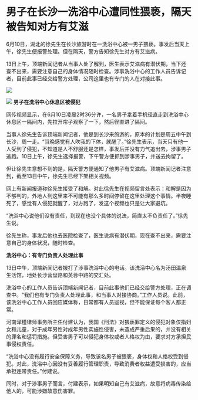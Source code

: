 

# 男子在长沙一洗浴中心遭同性猥亵，隔天被告知对方有艾滋

6月10日，湖北的徐先生在长沙旅游时在一洗浴中心被一男子猥亵。事发后当天上午，徐先生便报警处理。但在隔天，警方告知徐先生对方有艾滋病。

13日上午，顶端新闻记者从当事人处了解到，医生表示艾滋病有潜伏期，当下还查不出来，需要注意自己的身体情况随时检查。涉事洗浴中心的工作人员告诉记者，目前此事已经交给警方处理，公司这里也有专门的人在对接此事。

![](https://inews.gtimg.com/om_bt/OSDPCslR9zkru8uWLvRM9UGiIIzMB-eWjsJoq27Miq5rUAA/1000)

![](https://inews.gtimg.com/om_bt/O6Fi9BwOfKH2WA4eg-BZ2iIgyMKMW6Il2CErIWckVY1ncAA/1000)
**男子在洗浴中心休息区被侵犯**

网传视频显示，在6月10日凌晨2时36分许，一名男子拿着手机径直走到洗浴中心休息区一隔间内，先拉开帘子观察了一下，然后径直进了隔间。

当事人徐先生告诉顶端新闻记者，他是到长沙来旅游的，原本的计划是周五中午到长沙，周一走。“当晚感觉有人吹我的下体，就醒了。”徐先生表示，当天只有他一人受到了侵犯，不知道是人不舒服还是怎样，事发后并没有力气追出去，涉事男子逃跑。10日上午，徐先生选择报警，下午警方便抓到涉事男子，并送去拘留了。

但让徐先生意想不到的是，隔天警方便通知了他男子有艾滋病。顶端新闻记者注意到，截至13日中午，徐先生已经下架相关视频。

网上有新闻报道称徐先生接受了和解。对此徐先生在视频留言处表示：和解是因为不够判的，外地人到这里来不可能有那么多时间停留在这里处理这个事情。半夜睡死了，感觉有人侵犯就醒了，对方跑了，发这个视频也只是让大家避坑。

“洗浴中心说他们没有责任，到现在也没个具体的说法，简直太不负责任了。”徐先生说。

徐先生称，事发后他也去医院检查了，医生说病有潜伏期，现在查不出来，需要注意自己的身体状况，随时检查。

**洗浴中心：有专门负责人处理此事**

13日中午，顶端新闻记者拨打了涉事洗浴中心的电话。该洗浴中心名为汤田温泉生活馆，地处长沙营盘路和芙蓉中路的交汇处。

洗浴中心的工作人员告诉顶端新闻记者，目前此事他们已经交给警方处理，正在调查中。“我们也有专门负责人处理此事，和当事人对接协商。”工作人员说。此前，该洗浴中心工作人员回应媒体称，日常都有人员巡视，但不能保证每个客人都正常。

河南泽槿律师事务所主任付建认为，我国《刑法》对猥亵罪定义的侵犯对象仅指妇女和儿童，对于成年男性对成年男性实施性侵害，未造成严重后果的，并没有相关的罪名和惩罚措施。但受害男子可以侵犯身体权或者人格权为由，要求对方承担民事侵权责任。

“洗浴中心没有履行安全保障义务，导致该名男子被猥亵，身体权和人格权受到侵犯。对此，洗浴中心因没有妥善履行管理职责，导致消费者权益遭受损害的，应当承担连带责任。”付建说。

同时，对于涉事男子而言，付建表示，如果明知自己有艾滋病，故意将病毒传染给他人的，可能涉嫌故意伤害罪。

